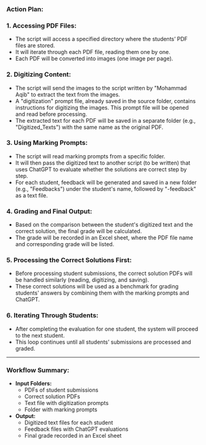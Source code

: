 ### Action Plan:

### 1. **Accessing PDF Files:**

- The script will access a specified directory where the students’ PDF files are stored.
- It will iterate through each PDF file, reading them one by one.
- Each PDF will be converted into images (one image per page).

### 2. **Digitizing Content:**

- The script will send the images to the script written by "Mohammad Aqib" to extract the text from the images.
- A "digitization" prompt file, already saved in the source folder, contains instructions for digitizing the images. This prompt file will be opened and read before processing.
- The extracted text for each PDF will be saved in a separate folder (e.g., "Digitized_Texts") with the same name as the original PDF.

### 3. **Using Marking Prompts:**

- The script will read marking prompts from a specific folder.
- It will then pass the digitized text to another script (to be written) that uses ChatGPT to evaluate whether the solutions are correct step by step.
- For each student, feedback will be generated and saved in a new folder (e.g., "Feedbacks") under the student's name, followed by "-feedback" as a text file.

### 4. **Grading and Final Output:**

- Based on the comparison between the student's digitized text and the correct solution, the final grade will be calculated.
- The grade will be recorded in an Excel sheet, where the PDF file name and corresponding grade will be listed.

### 5. **Processing the Correct Solutions First:**

- Before processing student submissions, the correct solution PDFs will be handled similarly (reading, digitizing, and saving).
- These correct solutions will be used as a benchmark for grading students' answers by combining them with the marking prompts and ChatGPT.

### 6. **Iterating Through Students:**

- After completing the evaluation for one student, the system will proceed to the next student.
- This loop continues until all students’ submissions are processed and graded.

---

### Workflow Summary:

- **Input Folders:**
    - PDFs of student submissions
    - Correct solution PDFs
    - Text file with digitization prompts
    - Folder with marking prompts
- **Output:**
    - Digitized text files for each student
    - Feedback files with ChatGPT evaluations
    - Final grade recorded in an Excel sheet